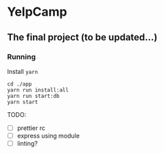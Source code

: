 # YelpCamp

## The final project (to be updated...)

### Running

Install `yarn`

```
cd ./app
yarn run install:all
yarn run start:db
yarn start
```

TODO:
- [ ] prettier rc
- [ ] express using module
- [ ] linting?